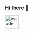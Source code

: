 ### Hi there 👋

<!--
**mdasifahamed/mdasifahamed** is a ✨ _special_ ✨ repository because its `README.md` (this file) appears on your GitHub profile.

Here are some ideas to get you started:

- 🔭 I’m currently working on ...
- 🌱 I’m currently learning ...
- 👯 I’m looking to collaborate on ...
- 🤔 I’m looking for help with ...
- 💬 Ask me about ...
- 📫 How to reach me: ...
- 😄 Pronouns: ...
- ⚡ Fun fact: ...
-->
<p align="left">  
<img src="[https://cdn.jsdelivr.net/gh/devicons/devicon/icons/python/python-original.svg"](https://cdn.jsdelivr.net/gh/devicons/devicon/icons/python/python-original.svg")" alt="vscode" width="45" height="45"/>
</p>

